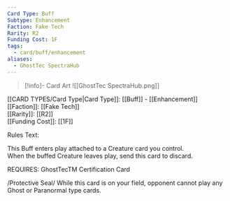 ```yaml
---
Card Type: Buff
Subtype: Enhancement
Faction: Fake Tech
Rarity: R2
Funding Cost: 1F
tags:
  - card/buff/enhancement
aliases:
  - GhostTec SpectraHub
---
```

> [!info]- Card Art
> ![[GhostTec SpectraHub.png]]

[[CARD TYPES/Card Type|Card Type]]: [[Buff]] - [[Enhancement]]  
[[Faction]]: [[Fake Tech]]  
[[Rarity]]: [[R2]]  
[[Funding Cost]]: [[1F]]  

Rules Text:  

This Buff enters play attached to a Creature card you control.  
When the buffed Creature leaves play, send this card to discard.  

REQUIRES: GhostTecTM Certification Card  

/Protective Seal/ While this card is on your field, opponent cannot play any Ghost or Paranormal type cards.  

